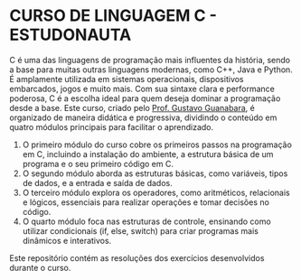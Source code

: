 # CURSO DE LINGUAGEM C - ESTUDONAUTA

C é uma das linguagens de programação mais influentes da história, sendo a base para muitas outras linguagens modernas, como C++, Java e Python. É amplamente utilizada em sistemas operacionais, dispositivos embarcados, jogos e muito mais. Com sua sintaxe clara e performance poderosa, C é a escolha ideal para quem deseja dominar a programação desde a base. Este curso, criado pelo [Prof. Gustavo Guanabara](https://www.estudonauta.com/), é organizado de maneira didática e progressiva, dividindo o conteúdo em quatro módulos principais para facilitar o aprendizado.

1. O primeiro módulo do curso cobre os primeiros passos na programação em C, incluindo a instalação do ambiente, a estrutura básica de um programa e o seu primeiro código em C.
2. O segundo módulo aborda as estruturas básicas, como variáveis, tipos de dados, e a entrada e saída de dados.
3. O terceiro módulo explora os operadores, como aritméticos, relacionais e lógicos, essenciais para realizar operações e tomar decisões no código.
4. O quarto módulo foca nas estruturas de controle, ensinando como utilizar condicionais (if, else, switch) para criar programas mais dinâmicos e interativos.

Este repositório contém as resoluções dos exercícios desenvolvidos durante o curso.
